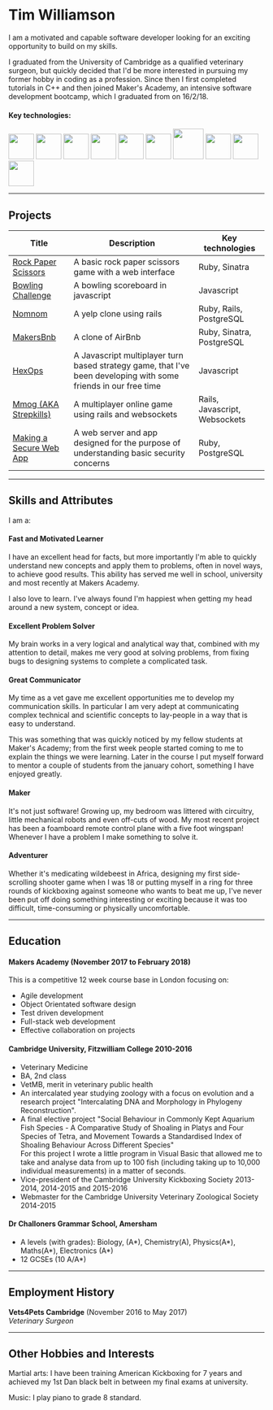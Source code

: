 # Tim Williamson 

I am a motivated and capable software developer looking for an exciting opportunity to build on my skills. 

I graduated from the University of Cambridge as a qualified veterinary surgeon, but quickly decided that I'd be more interested in pursuing my former hobby in coding as a profession. Since then I first completed tutorials in C++ and then joined Maker's Academy, an intensive software development bootcamp, which I graduated from on 16/2/18.

#### Key technologies: 
<img src='https://www.ruby-lang.org/images/header-ruby-logo.png' height=50> <img src='https://upload.wikimedia.org/wikipedia/commons/9/99/Unofficial_JavaScript_logo_2.svg' height=50> <img src='https://qph.ec.quoracdn.net/main-qimg-02d66cb83e1f24d23569da0d879dc76e.webp' height=50>  <img src='https://upload.wikimedia.org/wikipedia/commons/c/c3/Python-logo-notext.svg' height=50> <img src='https://upload.wikimedia.org/wikipedia/commons/9/9c/Ruby_on_Rails_logo.jpg' height=50> <img src='http://sinatrarb.com/images/logo.png' height=50> <img src='http://logonoid.com/images/postgresql-logo.png' height=60> <img src='https://upload.wikimedia.org/wikipedia/commons/6/61/HTML5_logo_and_wordmark.svg' height=50> <img src='https://upload.wikimedia.org/wikipedia/commons/d/d5/CSS3_logo_and_wordmark.svg' height=50> <img src='https://raw.githubusercontent.com/ServiceStack/Assets/master/img/wikis/vb-header.png' height=50>
******
## Projects
|Title|Description|Key technologies|
|---|---|---|
|[Rock Paper Scissors][1]|A basic rock paper scissors game with a web interface|Ruby, Sinatra|
|[Bowling Challenge][2]|A bowling scoreboard in javascript|Javascript|
|[Nomnom][3]|A yelp clone using rails|Ruby, Rails, PostgreSQL|
|[MakersBnb][4]|A clone of AirBnb|Ruby, Sinatra, PostgreSQL|
|[HexOps][5]|A Javascript multiplayer turn based strategy game, that I've been developing with some friends in our free time|Javascript|
|[Mmog (AKA Strepkills)][6]|A multiplayer online game using rails and websockets|Rails, Javascript, Websockets|
|[Making a Secure Web App][7]|A web server and app designed for the purpose of understanding basic security concerns|Ruby, PostgreSQL|

[1]:https://github.com/Le5tes/rps-challenge
[2]:https://github.com/Le5tes/bowling-challenge
[3]:https://github.com/Calum-W/nomnom
[4]:https://github.com/Le5tes/MakersBnB
[5]:https://github.com/Le5tes/hex-ops
[6]:https://github.com/Xin00163/mmog
[7]:https://github.com/LarsFin/Making-a-secure-web-app
******
## Skills and Attributes
I am a:

#### Fast and Motivated Learner
I have an excellent head for facts, but more importantly I'm able to quickly understand new concepts and apply them to problems, often in novel ways, to achieve good results. This ability has served me well in school, university and most recently at Makers Academy.

I also love to learn. I've always found I'm happiest when getting my head around a new system, concept or idea.

#### Excellent Problem Solver
My brain works in a very logical and analytical way that, combined with my attention to detail, makes me very good at solving problems, from fixing bugs to designing systems to complete a complicated task.  

#### Great Communicator
My time as a vet gave me excellent opportunities me to develop my communication skills. In particular I am very adept at communicating complex technical and scientific concepts to lay-people in a way that is easy to understand. 

This was something that was quickly noticed by my fellow students at Maker's Academy; from the first week people started coming to me to explain the things we were learning. Later in the course I put myself forward to mentor a couple of students from the january cohort, something I have enjoyed greatly. 

#### Maker
It's not just software! Growing up, my bedroom was littered with circuitry, little mechanical robots and even off-cuts of wood. My most recent project has been a foamboard remote control plane with a five foot wingspan! Whenever I have a problem I make something to solve it. 

#### Adventurer
Whether it's medicating wildebeest in Africa, designing my first side-scrolling shooter game when I was 18 or putting myself in a ring for three rounds of kickboxing against someone who wants to beat me up, I've never been put off doing something interesting or exciting because it was too difficult, time-consuming or physically uncomfortable.
******
## Education

#### Makers Academy (November 2017 to February 2018)

This is a competitive 12 week course base in London focusing on:
- Agile development
- Object Orientated software design
- Test driven development
- Full-stack web development 
- Effective collaboration on projects

#### Cambridge University, Fitzwilliam College 2010-2016 

- Veterinary Medicine
- BA, 2nd class
- VetMB, merit in veterinary public health
- An intercalated year studying zoology with a focus on evolution and a research project "Intercalating DNA and Morphology in Phylogeny Reconstruction".
- A final elective project "Social Behaviour in Commonly Kept Aquarium Fish Species - A Comparative Study of Shoaling in Platys and Four Species of Tetra, and Movement Towards a Standardised Index of Shoaling Behaviour Across Different Species"  
   For this project I wrote a little program in Visual Basic that allowed me to take and analyse data from up to 100 fish (including taking up to 10,000 individual measurements) in a matter of seconds. 
- Vice-president of the Cambridge University Kickboxing Society 2013-2014, 2014-2015 and 2015-2016
- Webmaster for the Cambridge University Veterinary Zoological Society 2014-2015 

#### Dr Challoners Grammar School, Amersham
- A levels (with grades): Biology, (A*), Chemistry(A), Physics(A*), Maths(A*), Electronics (A*)
- 12 GCSEs (10 A/A*)
******
## Employment History

**Vets4Pets Cambridge** (November 2016 to May 2017)    
*Veterinary Surgeon*  
******
## Other Hobbies and Interests
Martial arts: I have been training American Kickboxing for 7 years and achieved my 1st Dan black belt in between my final exams at university.

Music: I play piano to grade 8 standard.
